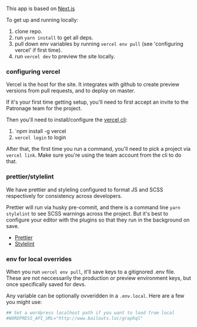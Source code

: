 This app is based on [Next.js](https://github.com/vercel/next.js)

To get up and running locally:

1. clone repo.
2. run `yarn install` to get all deps.
3. pull down env variables by running `vercel env pull` (see 'configuring vercel' if first time).
4. run `vercel dev` to preview the site locally.

### configuring vercel

Vercel is the host for the site. It integrates with github to create preview versions from pull requests, and to deploy on master.

If it's your first time getting setup, you'll need to first accept an invite to the Patronage team for the project.

Then you'll need to install/configure the [vercel cli](https://vercel.com/docs/cli):

1. `npm install -g vercel
2. `vercel login` to login

After that, the first time you run a command, you'll need to pick a project via `vercel link`. Make sure you're using the team account from the cli to do that.

### prettier/stylelint

We have prettier and styleling configured to format JS and SCSS respectively for consistency across developers.

Prettier will run via husky pre-commit, and there is a command line `yarn stylelint` to see SCSS warnings across the project. But it's best to configure your editor with the plugins so that they run in the background on save.

- [Prettier](https://marketplace.visualstudio.com/items?itemName=esbenp.prettier-vscode)
- [Stylelint](https://marketplace.visualstudio.com/items?itemName=stylelint.vscode-stylelint)

### env for local overrides

When you run `vercel env pull`, it'll save keys to a gitignored .env file. These are not neccessarily the production or preview environment keys, but once specifically saved for devs.

Any variable can be optionally ovveridden in a `.env.local`. Here are a few you might use:

```sh
## Set a wordpress localhost path if you want to load from local
#WORDPRESS_API_URL="http://www.bailouts.loc/graphql"
```
